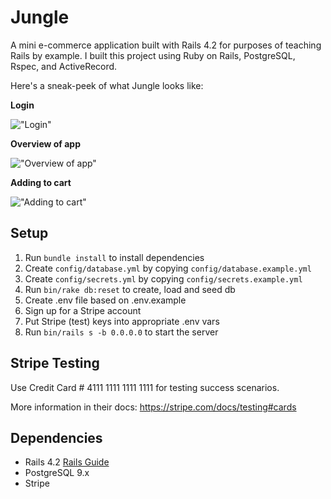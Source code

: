 # Jungle

A mini e-commerce application built with Rails 4.2 for purposes of teaching Rails by example. I built this project using Ruby on Rails, PostgreSQL, Rspec, and ActiveRecord.

Here's a sneak-peek of what Jungle looks like: 

<b>Login</b>

!["Login"](https://github.com/fatimaaltaf/scheduler/blob/master/public/GIFS/saving_appointments.gif)

<b>Overview of app</b>

!["Overview of app"](https://github.com/fatimaaltaf/scheduler/blob/master/public/GIFS/Deleting_Appointment.gif)

<b>Adding to cart</b>

!["Adding to cart"](https://github.com/fatimaaltaf/scheduler/blob/master/public/GIFS/Editing_Appointment.gif)


## Setup

1. Run `bundle install` to install dependencies
2. Create `config/database.yml` by copying `config/database.example.yml`
3. Create `config/secrets.yml` by copying `config/secrets.example.yml`
4. Run `bin/rake db:reset` to create, load and seed db
5. Create .env file based on .env.example
6. Sign up for a Stripe account
7. Put Stripe (test) keys into appropriate .env vars
8. Run `bin/rails s -b 0.0.0.0` to start the server

## Stripe Testing

Use Credit Card # 4111 1111 1111 1111 for testing success scenarios.

More information in their docs: <https://stripe.com/docs/testing#cards>

## Dependencies

* Rails 4.2 [Rails Guide](http://guides.rubyonrails.org/v4.2/)
* PostgreSQL 9.x
* Stripe
